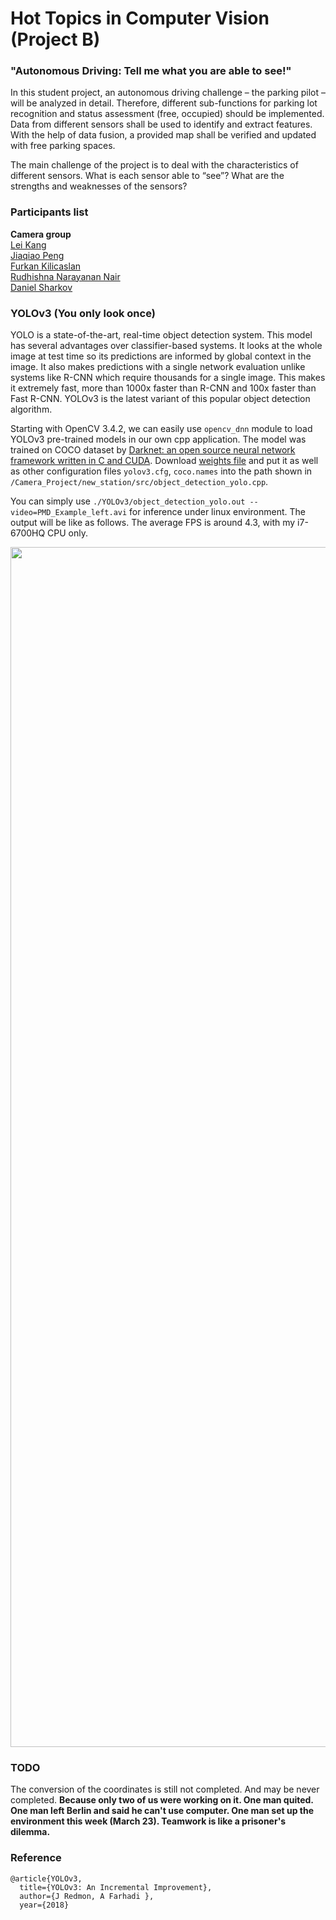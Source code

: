 # Hot Topics in Computer Vision (Project B)
### "Autonomous Driving: Tell me what you are able to see!"

In this student project, an autonomous driving challenge – the parking pilot – will be analyzed in detail. Therefore, different sub-functions for parking lot recognition and status assessment (free, occupied) should be implemented. Data from different sensors shall be used to identify and extract features. With the help of data fusion, a provided map shall be verified and updated with free parking spaces.

The main challenge of the project is to deal with the characteristics of different sensors. What is each sensor able to “see”? What are the strengths and weaknesses of the sensors?

### Participants list
**Camera group**  
[Lei Kang](https://github.com/kangleigithub)  
[Jiaqiao Peng](https://github.com/PengJiaqiao)  
[Furkan Kilicaslan](https://github.com/Klcsln)  
[Rudhishna Narayanan Nair](https://github.com/rudhi31)  
[Daniel Sharkov](https://github.com/dsharkovv)  

### YOLOv3 (You only look once)
YOLO is a state-of-the-art, real-time object detection system. This model has several advantages over classifier-based systems. It looks at the whole image at test time so its predictions are informed by global context in the image. It also makes predictions with a single network evaluation unlike systems like R-CNN which require thousands for a single image. This makes it extremely fast, more than 1000x faster than R-CNN and 100x faster than Fast R-CNN. YOLOv3 is the latest variant of this popular object detection algorithm.

Starting with OpenCV 3.4.2, we can easily use `opencv_dnn` module to load YOLOv3 pre-trained models in our own cpp application. The model was trained on COCO dataset by [Darknet: an open source neural network framework written in C and CUDA](https://pjreddie.com/darknet/). Download [weights file](https://drive.google.com/open?id=1lAivsJldk6Gve_SwNVAj_efgHm-dNgbS) and put it as well as other configuration files `yolov3.cfg`, `coco.names` into the path shown in `/Camera_Project/new_station/src/object_detection_yolo.cpp`.

You can simply use `./YOLOv3/object_detection_yolo.out --video=PMD_Example_left.avi` for inference under linux environment. The output will be like as follows. The average FPS is around 4.3, with my i7-6700HQ CPU only.

<img src="https://user-images.githubusercontent.com/26578566/54872520-66329d80-4dc5-11e9-9d56-b7e811d50bc6.png" width="1920">  

### TODO
The conversion of the coordinates is still not completed. And may be never completed. **Because only two of us were working on it. One man quited. One man left Berlin and said he can't use computer. One man set up the environment this week (March 23). Teamwork is like a prisoner's dilemma.**

### Reference

	@article{YOLOv3,  
	  title={YOLOv3: An Incremental Improvement},  
	  author={J Redmon, A Farhadi },
	  year={2018}
